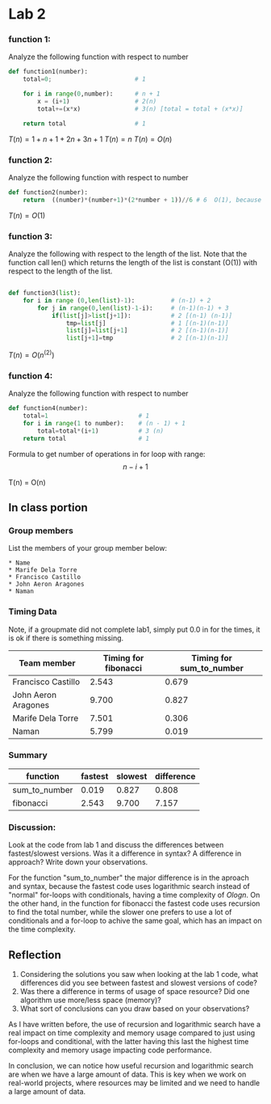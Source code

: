 # Lab 2


### function 1:

Analyze the following function with respect to number

```python
def function1(number):
	total=0;                       # 1

	for i in range(0,number):      # n + 1
		x = (i+1)                  # 2(n)
		total+=(x*x)               # 3(n) [total = total + (x*x)]

	return total                   # 1
```
$T(n) = 1 + n + 1 + 2n + 3n + 1$
$T(n) = n$
$T(n)= O(n)$

### function 2:

Analyze the following function with respect to number

```python
def function2(number):
	return  ((number)*(number+1)*(2*number + 1))//6 # 6  O(1), because is a constant 

```

$T(n) = O(1)$


### function 3:

Analyze the following with respect to the length of the list.  Note that the function call len() which returns the length of the list is constant (O(1)) with respect to the length of the list.
```python

def function3(list): 
	for i in range (0,len(list)-1):          # (n-1) + 2 
		for j in range(0,len(list)-1-i):     # (n-1)(n-1) + 3
			if(list[j]>list[j+1]):           # 2 [(n-1) (n-1)]
				tmp=list[j]                  # 1 [(n-1)(n-1)]
				list[j]=list[j+1]            # 2 [(n-1)(n-1)]
				list[j+1]=tmp                # 2 [(n-1)(n-1)]

```

$T(n) = O(n^(2))$


### function 4:

Analyze the following function with respect to number

```python
def function4(number):
	total=1                         # 1
	for i in range(1 to number):    # (n - 1) + 1
		total=total*(i+1)           # 3 (n)
	return total                    # 1
```
Formula to get number of operations in for loop with range: $$n - i + 1$$

T(n) = O(n)

## In class portion


### Group members
List the members of your group member below:

	* Name 
	* Marife Dela Torre
	* Francisco Castillo
	* John Aeron Aragones 
	* Naman

### Timing Data
Note, if a groupmate did not complete lab1, simply put 0.0 in for the times, it is ok if there is something missing.

| Team member | Timing for fibonacci | Timing for sum_to_number | 
|---|---|---|
| Francisco Castillo |  2.543 | 0.679 |
| John Aeron Aragones | 9.700 | 0.827 |
| Marife Dela Torre | 7.501 | 0.306 |
| Naman | 5.799 | 0.019 |


### Summary 

| function | fastest | slowest | difference
|---|---|---|---|
|sum_to_number | 0.019 | 0.827 | 0.808 |
|fibonacci | 2.543 | 9.700 | 7.157 |


### Discussion:

Look at the code from lab 1 and discuss the differences between fastest/slowest versions. Was it a difference in syntax? A difference in approach?  Write down your observations.

For the function "sum_to_number" the major difference is in the aproach and syntax, because the fastest code uses logarithmic search instead of "normal" for-loops with conditionals, having a time complexity of $O log n$. 
On the other hand, in the function for fibonacci the fastest code uses recursion to find the total number, while the slower one prefers to use a lot of conditionals and a for-loop to achive the same goal, which has an impact on the time complexity. 
    

## Reflection

1. Considering the solutions you saw when looking at the lab 1 code, what differences did you see between fastest and slowest versions of code?
2. Was there a difference in terms of usage of space resource?  Did one algorithm use more/less space (memory)?  
3. What sort of conclusions can you draw based on your observations?

As I have written before, the use of recursion and logarithmic search have a real impact on time complexity and memory usage compared to just using for-loops and conditional, with the latter having this last the highest time complexity and memory usage impacting code performance. 

In conclusion, we can notice how useful recursion and logarithmic search are when we have a large amount of data. This is key when we work on real-world projects, where resources may be limited and we need to handle a large amount of data.

